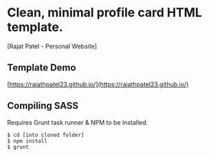 # Clean, minimal profile card HTML template.

[Rajat Patel - Personal Website]

## Template Demo

[https://rajathpatel23.github.io/](https://rajathpatel23.github.io/)

## Compiling SASS

Requires Grunt task runner & NPM to be installed.

    $ cd [into cloned folder]
    $ npm install
    $ grunt
